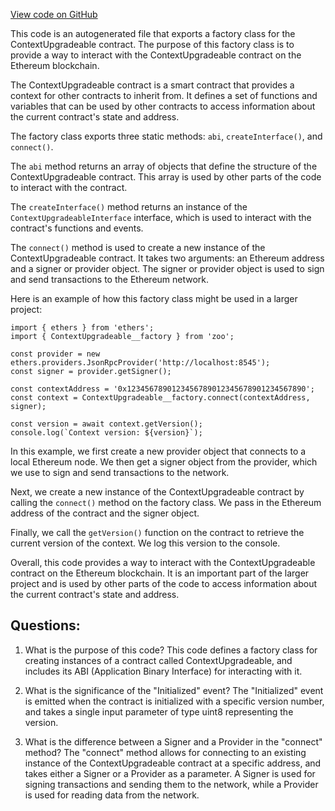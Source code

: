 [View code on GitHub](zoo-labs/zoo/blob/master/contracts/types/factories/ContextUpgradeable__factory.ts)

This code is an autogenerated file that exports a factory class for the ContextUpgradeable contract. The purpose of this factory class is to provide a way to interact with the ContextUpgradeable contract on the Ethereum blockchain. 

The ContextUpgradeable contract is a smart contract that provides a context for other contracts to inherit from. It defines a set of functions and variables that can be used by other contracts to access information about the current contract's state and address. 

The factory class exports three static methods: `abi`, `createInterface()`, and `connect()`. 

The `abi` method returns an array of objects that define the structure of the ContextUpgradeable contract. This array is used by other parts of the code to interact with the contract. 

The `createInterface()` method returns an instance of the `ContextUpgradeableInterface` interface, which is used to interact with the contract's functions and events. 

The `connect()` method is used to create a new instance of the ContextUpgradeable contract. It takes two arguments: an Ethereum address and a signer or provider object. The signer or provider object is used to sign and send transactions to the Ethereum network. 

Here is an example of how this factory class might be used in a larger project:

```
import { ethers } from 'ethers';
import { ContextUpgradeable__factory } from 'zoo';

const provider = new ethers.providers.JsonRpcProvider('http://localhost:8545');
const signer = provider.getSigner();

const contextAddress = '0x1234567890123456789012345678901234567890';
const context = ContextUpgradeable__factory.connect(contextAddress, signer);

const version = await context.getVersion();
console.log(`Context version: ${version}`);
```

In this example, we first create a new provider object that connects to a local Ethereum node. We then get a signer object from the provider, which we use to sign and send transactions to the network. 

Next, we create a new instance of the ContextUpgradeable contract by calling the `connect()` method on the factory class. We pass in the Ethereum address of the contract and the signer object. 

Finally, we call the `getVersion()` function on the contract to retrieve the current version of the context. We log this version to the console. 

Overall, this code provides a way to interact with the ContextUpgradeable contract on the Ethereum blockchain. It is an important part of the larger project and is used by other parts of the code to access information about the current contract's state and address.
## Questions: 
 1. What is the purpose of this code?
   This code defines a factory class for creating instances of a contract called ContextUpgradeable, and includes its ABI (Application Binary Interface) for interacting with it.

2. What is the significance of the "Initialized" event?
   The "Initialized" event is emitted when the contract is initialized with a specific version number, and takes a single input parameter of type uint8 representing the version.

3. What is the difference between a Signer and a Provider in the "connect" method?
   The "connect" method allows for connecting to an existing instance of the ContextUpgradeable contract at a specific address, and takes either a Signer or a Provider as a parameter. A Signer is used for signing transactions and sending them to the network, while a Provider is used for reading data from the network.
